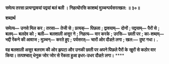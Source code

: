 **समेत्य तरसा प्रत्यग्द्वावयां पद्वयां बलं बली ।** **निहत्योरसि काशब्दं मुञ्चन्पर्यसरत्खल: ॥ ३०॥** 

**शब्दार्थ** 

**समेत्य—** **उनसे मिल कर** **; तरसा—** **तेजी से** **; प्रत्यक्—** **पिछला** **; द्वावयाम्—** **दोनों** **; पद्वयाम्—** **पैरों से** **; बलम्—** **बलदेव को** **;** **बली—** **बलशाली असुर ने** **; निहत्य—** **वार करके** **; उरसि—** **छाती पर** **; का-शब्दम्—** **भद्दी रेंकने की आवाज** **; मुञ्चन्—** **करते हुए** **;** **पर्यसरत्—** **चारों ओर दौडऩे लगा** **; खल:—** **दुष्ट गधा।** **.** 

**वह बलशाली असुर बलराम की ओर झपटा और उनकी छाती पर अपने पिछले पैरों के** **खुरों से कठोर वार किया। तत्पश्चात् धेनुक जोर जोर से रेंकता हुआ इधर-उधर दौडऩे लगा।** **** 